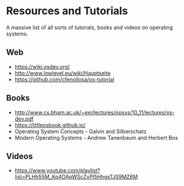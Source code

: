 # Resources and Tutorials

A massive list of all sorts of tutorials, books and videos on operating systems.

## Web

* https://wiki.osdev.org/
* http://www.lowlevel.eu/wiki/Hauptseite
* https://github.com/cfenollosa/os-tutorial
  

## Books

* http://www.cs.bham.ac.uk/~exr/lectures/opsys/10_11/lectures/os-dev.pdf
* https://littleosbook.github.io/
* Operating System Concepts - Galvin and Silberschatz
* Modern Operating Systems - Andrew Tanenbaum and Herbert Bos

## Videos

* https://www.youtube.com/playlist?list=PLHh55M_Kq4OApWScZyPl5HhgsTJS9MZ6M
